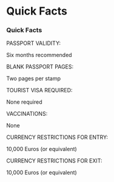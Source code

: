 # Quick Facts

### Quick Facts

PASSPORT VALIDITY:

Six months recommended

BLANK PASSPORT PAGES:

Two pages per stamp

TOURIST VISA REQUIRED:

None required

VACCINATIONS:

None

CURRENCY RESTRICTIONS FOR ENTRY:

10,000 Euros (or equivalent)

CURRENCY RESTRICTIONS FOR EXIT:

10,000 Euros (or equivalent)